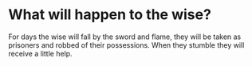 # What will happen to the wise?

For days the wise will fall by the sword and flame, they will be taken as prisoners and robbed of their possessions. When they stumble they will receive a little help.
